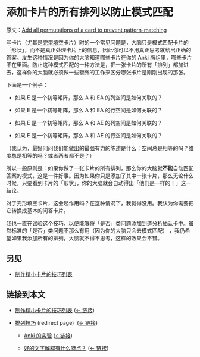 # 添加卡片的所有排列以防止模式匹配

原文：[Add all permutations of a card to prevent pattern-matching](https://wiki.issarice.com/wiki/Add_all_permutations_of_a_card_to_prevent_pattern-matching)

写卡片（尤其是[完型填空](https://wiki.issarice.com/index.php?title=Cloze_deletion&action=edit&redlink=1)卡片）时的一个常见问题是，大脑只是模式匹配卡片的「形状」，而不是真正处理卡片上的信息，因此你可以不用真正思考就给出正确的答案。发生这种情况是因为你的大脑知道哪些卡片在你的 Anki 牌组里，哪些卡片不在里面。防止这种模式匹配的一种方法是，把一张卡片的所有「排列」都加进去，这样你的大脑就必须做一些额外的工作来区分哪张卡片是刚刚出现的那张。

下面是一个例子：

* 如果 E 是一个初等矩阵，那么 A 和 EA 的列空间是如何关联的？

* 如果 E 是一个初等矩阵，那么 A 和 EA 的行空间是如何关联的？

* 如果 E 是一个初等矩阵，那么 A 和 AE 的列空间是如何关联的？

* 如果 E 是一个初等矩阵，那么 A 和 AE 的行空间是如何关联的？

（我认为，最好问问我们能做出的最强有力的陈述是什么：空间总是相等的吗？维度总是相等的吗？或者两者都不是？）

所以一般原则是：如果你做了一张卡片的所有排列，那么你的大脑就**不能**自动匹配答案的模式，这是一件好事。因为如果你只是添加了其中一张卡片，那么无论什么时候，只要看到卡片的「形状」，你的大脑就会自动得出「他们是一样的！」这一结论。

对于完形填空卡片，这会起作用吗？在这种情况下，我觉得没用。我认为你需要把它转换成基本的问答卡片。

我也一直在试验这个技巧，以便能够将「是否」类问题添加到[道分析抽认卡](https://wiki.issarice.com/wiki/Tao_Analysis_Flashcards)中。虽然标准的「是否」类问题不那么有用（因为你的大脑只会去模式匹配） ，我仍希望如果我添加所有的排列，大脑就不得不思考，这样的效果会不错。

## 另见

* [制作精小卡片的技巧列表](https://wiki.issarice.com/wiki/List_of_techniques_for_making_small_cards) 

## 链接到本文

* [制作精小卡片的技巧列表](https://wiki.issarice.com/wiki/List_of_techniques_for_making_small_cards)‎ ([← 链接](https://wiki.issarice.com/index.php?title=Special:WhatLinksHere&target=List+of+techniques+for+making+small+cards))

* [排列技巧](https://wiki.issarice.com/index.php?title=Permutation_trick&redirect=no) (redirect page) ‎ ([← 链接](https://wiki.issarice.com/index.php?title=Special:WhatLinksHere&target=Permutation+trick))

	+ [Anki 的实验](https://wiki.issarice.com/wiki/List_of_experiments_with_Anki) ([←链接](https://wiki.issarice.com/index.php?title=Special:WhatLinksHere&target=List+of+experiments+with+Anki))

	+ [好的文字解释有什么特点？](https://wiki.issarice.com/wiki/What_makes_a_word_explanation_good%3F) ‎ ([← 链接](https://wiki.issarice.com/index.php?title=Special:WhatLinksHere&target=What+makes+a+word+explanation+good%3F))